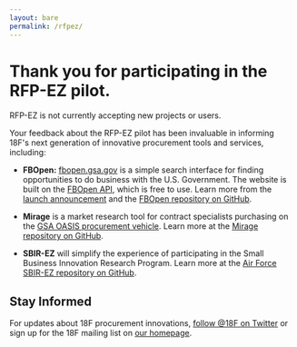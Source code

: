 ```yaml
---
layout: bare
permalink: /rfpez/
---
```


Thank you for participating in the RFP-EZ pilot.
===================

RFP-EZ is not currently accepting new projects or users.

Your feedback about the RFP-EZ pilot has been invaluable in informing 18F's next generation of innovative procurement tools and services, including:

* **FBOpen:** [fbopen.gsa.gov](https://fbopen.gsa.gov) is a simple search interface for finding opportunities to do business with the U.S. Government. The website is built on the [FBOpen API](https://18f.github.io/fbopen/), which is free to use. Learn more from the [launch announcement](http://18fblog.tumblr.com/post/81293178801/announcing-fbopen-government-opportunities-made-easier) and the [FBOpen repository on GitHub](https://github.com/18f/fbopen).

* **Mirage** is a market research tool for contract specialists purchasing on the [GSA OASIS procurement vehicle](http://www.gsa.gov/portal/content/161367). Learn more at the [Mirage repository on GitHub](https://github.com/18f/mirage).

* **SBIR-EZ** will simplify the experience of participating in the Small Business Innovation Research Program. Learn more at the [Air Force SBIR-EZ repository on GitHub](https://github.com/18F/afsbirez).


## Stay Informed
For updates about 18F procurement innovations, [follow @18F on Twitter](https://twitter.com/18F) or sign up for the 18F mailing list on [our homepage](https://18f.gsa.gov).
